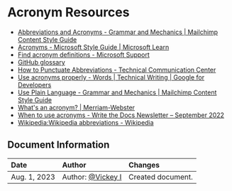 # Acronym Resources
- [Abbreviations and Acronyms - Grammar and Mechanics | Mailchimp Content Style Guide](https://styleguide.mailchimp.com/grammar-and-mechanics/#header-3-abbreviations-and-acronyms)
- [Acronyms - Microsoft Style Guide | Microsoft Learn](https://learn.microsoft.com/en-us/style-guide/acronyms)
- [Find acronym definitions - Microsoft Support](https://support.microsoft.com/en-us/office/find-acronym-definitions-89062352-e1ce-4f59-b58c-f94869521404)
- [GitHub glossary](https://docs.github.com/en/get-started/quickstart/github-glossary)
-	[How to Punctuate Abbreviations - Technical Communication Center](https://technicalcommunicationcenter.com/2021/12/20/how-to-write-capitalize-and-punctuate-abbreviations-and-acronyms/)
-	[Use acronyms properly - Words | Technical Writing | Google for Developers](https://developers.google.com/tech-writing/one/words#use_acronyms_properly)
- [Use Plain Language - Grammar and Mechanics | Mailchimp Content Style Guide](https://styleguide.mailchimp.com/writing-for-accessibility/#header-3-use-plain-language)
-	[What's an acronym? | Merriam-Webster](https://www.merriam-webster.com/words-at-play/whats-an-acronym)
-	[When to use acronyms - Write the Docs Newsletter – September 2022](https://www.writethedocs.org/blog/newsletter-september-2022/?highlight=acronyms#when-to-use-acronyms)
-	[Wikipedia:Wikipedia abbreviations - Wikipedia](https://en.wikipedia.org/wiki/Wikipedia:Wikipedia_abbreviations)

## Document Information
| Date | Author | Changes |
|:---|:---|:---|
|Aug. 1, 2023| Author: [@Vickey I](https://github.com/VickeyIzzard) | Created document. |
